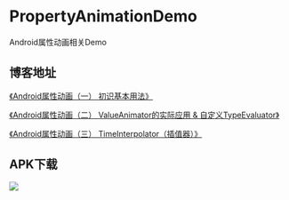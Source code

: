 # PropertyAnimationDemo
Android属性动画相关Demo

## 博客地址

[《Android属性动画（一） 初识基本用法》](http://blog.csdn.net/kong_gu_you_lan/article/details/58602795)

[《Android属性动画（二） ValueAnimator的实际应用 & 自定义TypeEvaluator》](http://blog.csdn.net/kong_gu_you_lan/article/details/59551438)

[《Android属性动画（三） TimeInterpolator（插值器）》](http://blog.csdn.net/kong_gu_you_lan/article/details/61414875)

## APK下载

[![](https://img.shields.io/badge/Download-1.31MB-green.svg)](https://github.com/alidili/PropertyAnimationDemo/raw/master/PropertyAnimationDemo.apk)